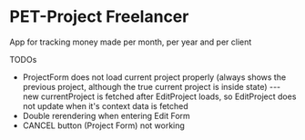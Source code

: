 # PET-Project Freelancer

App for tracking money made per month, per year and per client

TODOs

- ProjectForm does not load current project properly (always shows the previous project, although the true current project is inside state)
  --- new currentProject is fetched after EditProject loads, so EditProject does not update when it's context data is fetched
- Double rerendering when entering Edit Form
- CANCEL button (Project Form) not working
